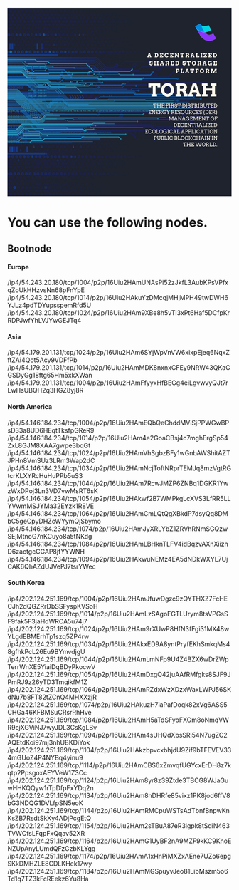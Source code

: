 ![image](https://github.com/Torahserve/bootnode/blob/main/index.png)
# You can use the following nodes.<br>
## Bootnode <br>
#### Europe <br>
/ip4/54.243.20.180/tcp/1004/p2p/16Uiu2HAmUNAsPi52zJkfL3AubKPsVPfxqZoUkHHzvsNn68pFnYpE
/ip4/54.243.20.180/tcp/1014/p2p/16Uiu2HAkuYzDMcqjMHjMPH49twDWH6YJLz4pdTDYupsspemRfd5U
/ip4/54.243.20.180/tcp/1024/p2p/16Uiu2HAm9XBe8h5vTi3xPt6Haf5DCfpKrRDPJwfYhLVJYwGEJTq4

#### Asia <br>
/ip4/54.179.201.131/tcp/1024/p2p/16Uiu2HAm6SYjWpVnVW6xixpEjeq6NqxZftZAi4Qot5Acy9VDFfPb
/ip4/54.179.201.131/tcp/1014/p2p/16Uiu2HAmMDK8nxnxCFEy9NRW43QKaCGSDyGg18ftg65Hm5xkXWan
/ip4/54.179.201.131/tcp/1004/p2p/16Uiu2HAmFfyyxHfBEGg4eiLgvwvyQJt7rLwHsUBQH2q3HGZ8yj8R

#### North America <br>
/ip4/54.146.184.234/tcp/1004/p2p/16Uiu2HAmEQbQeChddMViSjPPWGwBPsD33a8UD6HEqtTksfpGReR9
/ip4/54.146.184.234/tcp/1014/p2p/16Uiu2HAm4e2GoaCBsj4c7mghErgSp54ZxL8GJM8XAA7gwpe3bqGt
/ip4/54.146.184.234/tcp/1024/p2p/16Uiu2HAmVhSgbzBFy1wGnbAWShitAZTJPHn8VmSUz3LRm3Wap2dC
/ip4/54.146.184.234/tcp/1034/p2p/16Uiu2HAmNcjToftNRprTEMJq8mzVgtRGtcrKLXYRcHuHuPPb5uS3
/ip4/54.146.184.234/tcp/1044/p2p/16Uiu2HAm7RcwJMZP6ZNBq1DGKR1YwzWxDPoj3Ln3VD7vwMsRT6sK
/ip4/54.146.184.234/tcp/1054/p2p/16Uiu2HAkwf2B7WMPkgLcXVS3LfRR5LLYVwmMSJYMa32EYzk1R8VE
/ip4/54.146.184.234/tcp/1064/p2p/16Uiu2HAmCmLQtQgXBkdP7dsyQq8DMbC5geCpyDHZcWYymQjSbymo
/ip4/54.146.184.234/tcp/1074/p2p/16Uiu2HAmJyXRLYbZ1ZRVhRNmSGQzwSEjMtnoG7nKCuyo8a5tNKdg
/ip4/54.146.184.234/tcp/1084/p2p/16Uiu2HAmLBHknTLFV4idBqzvAXnXiizhD6zactgcCGAP8jfYYWNH
/ip4/54.146.184.234/tcp/1094/p2p/16Uiu2HAkwuNEMz4EA5dNDkWXYL7UjCAK6QhAZdUJVePJ7tsrYWec

#### South Korea <br>
/ip4/202.124.251.169/tcp/1004/p2p/16Uiu2HAmJfuwDgzc9zQYTHXZ7FcHECJh2dQGZRrDbSSFyspKVSoH
/ip4/202.124.251.169/tcp/1014/p2p/16Uiu2HAmLzSAgoFGTLUrym8tsVPGsSF9fak5F3jaHdWRCA5u74j7
/ip4/202.124.251.169/tcp/1024/p2p/16Uiu2HAm9rXUwP8HfN3fFgi31MX48wYLgdEBMErhTp1szq5ZP4rw
/ip4/202.124.251.169/tcp/1034/p2p/16Uiu2HAkxED9A8yntPryfEKhSmkqMs48gfhkPcL26Eu9BYmvdjgU
/ip4/202.124.251.169/tcp/1044/p2p/16Uiu2HAmLmNFp9U4Z4BZX6wDrZWpTerrWnXE5YiaiDqBDyPkocwV
/ip4/202.124.251.169/tcp/1054/p2p/16Uiu2HAmDxgQ42juAAfRMfgks8SJF9JPmRJ9z26yTD3TmqikfM1Z
/ip4/202.124.251.169/tcp/1064/p2p/16Uiu2HAmRZdxWzXDzxWaxLWPJ56SKdNu7b8FT82tZCnQ4MHXXzjR
/ip4/202.124.251.169/tcp/1074/p2p/16Uiu2HAkuzH7iaPafDoqk82xVg6ASS5CHGa46KFBMSuCRsrRhHve
/ip4/202.124.251.169/tcp/1084/p2p/16Uiu2HAmH5aTdSFyoFXGm8oNmqVWR9cjXGViNJ7wyJDL3CsKgLBv
/ip4/202.124.251.169/tcp/1094/p2p/16Uiu2HAm4sUHQdXbsSRi54N7ugZC2AQEtdKoi97mj3nhUBKDiYok
/ip4/202.124.251.169/tcp/1104/p2p/16Uiu2HAkzbpvcxbhjdU9Zif9bTFEVEV334mGUoZ4P4NYBq4yinu9
/ip4/202.124.251.169/tcp/1114/p2p/16Uiu2HAmCBS6xZmvqfUGYcxErDH8z7kqtp2PpsgoxAEYVeW1Z3Cc
/ip4/202.124.251.169/tcp/1124/p2p/16Uiu2HAm8yr8z39Ztde3TBCG8WJaGuwHHKQQyw1rTpDfpFxYDq2n
/ip4/202.124.251.169/tcp/1134/p2p/16Uiu2HAm8hDHRfe85vixz1PK8jod6ffV8bG3NDQG1DVLfpSN5eoK
/ip4/202.124.251.169/tcp/1144/p2p/16Uiu2HAmRMCpuWSTsAdTbnfBnpwKnKsZB7RsdtSkXy4ADjPcgEtQ
/ip4/202.124.251.169/tcp/1154/p2p/16Uiu2HAm2sTBuA87eR3igpk8tSdiN463TVWCfsLFqpFxQqav52XR
/ip4/202.124.251.169/tcp/1164/p2p/16Uiu2HAmG1UyBF2nA9MZF9kKC9KnoENZUpAnyLUmdQFzCzbKLYgg
/ip4/202.124.251.169/tcp/1174/p2p/16Uiu2HAmA1xHnPiMXZxAEne7UZo6epgSKkDMHZLE8CDLKHek17wy
/ip4/202.124.251.169/tcp/1184/p2p/16Uiu2HAmMGSpuyvJeo81LibMszm5o6Td1q7TZ3kFcREekz6Yu8Ha
